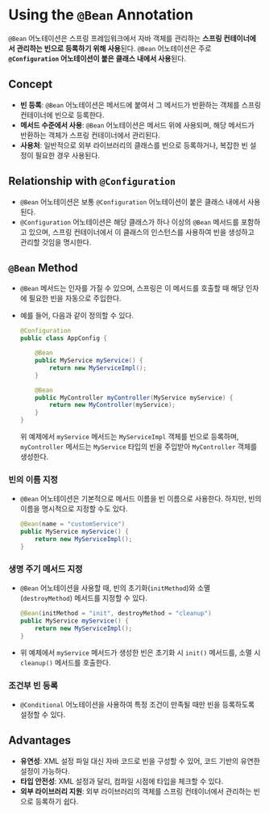 # Using the `@Bean` Annotation

`@Bean` 어노테이션은 스프링 프레임워크에서 자바 객체를 관리하는 **스프링 컨테이너에서 관리하는 빈으로 등록하기 위해 사용**된다. `@Bean` 어노테이션은 주로 **`@Configuration` 어노테이션이 붙은 클래스 내에서 사용**된다.

## Concept

- **빈 등록**: `@Bean` 어노테이션은 메서드에 붙여서 그 메서드가 반환하는 객체를 스프링 컨테이너에 빈으로 등록한다.
- **메서드 수준에서 사용**: `@Bean` 어노테이션은 메서드 위에 사용되며, 해당 메서드가 반환하는 객체가 스프링 컨테이너에서 관리된다.
- **사용처**: 일반적으로 외부 라이브러리의 클래스를 빈으로 등록하거나, 복잡한 빈 설정이 필요한 경우 사용된다.

## Relationship with `@Configuration`

- `@Bean` 어노테이션은 보통 `@Configuration` 어노테이션이 붙은 클래스 내에서 사용된다.
- `@Configuration` 어노테이션은 해당 클래스가 하나 이상의 `@Bean` 메서드를 포함하고 있으며, 스프링 컨테이너에서 이 클래스의 인스턴스를 사용하여 빈을 생성하고 관리할 것임을 명시한다.

## `@Bean` Method

- `@Bean` 메서드는 인자를 가질 수 있으며, 스프링은 이 메서드를 호출할 때 해당 인자에 필요한 빈을 자동으로 주입한다.
- 예를 들어, 다음과 같이 정의할 수 있다.
    
    ```java
    @Configuration
    public class AppConfig {
    
        @Bean
        public MyService myService() {
            return new MyServiceImpl();
        }
    
        @Bean
        public MyController myController(MyService myService) {
            return new MyController(myService);
        }
    }
    ```
    
    위 예제에서 `myService` 메서드는 `MyServiceImpl` 객체를 빈으로 등록하며, `myController` 메서드는 `MyService` 타입의 빈을 주입받아 `MyController` 객체를 생성한다.
    

### 빈의 이름 지정

- `@Bean` 어노테이션은 기본적으로 메서드 이름을 빈 이름으로 사용한다. 하지만, 빈의 이름을 명시적으로 지정할 수도 있다.
    
    ```java
    @Bean(name = "customService")
    public MyService myService() {
        return new MyServiceImpl();
    }
    ```
    

### 생명 주기 메서드 지정

- `@Bean` 어노테이션을 사용할 때, 빈의 초기화(`initMethod`)와 소멸(`destroyMethod`) 메서드를 지정할 수 있다.
    
    ```java
    @Bean(initMethod = "init", destroyMethod = "cleanup")
    public MyService myService() {
        return new MyServiceImpl();
    }
    ```
    
- 위 예제에서 `myService` 메서드가 생성한 빈은 초기화 시 `init()` 메서드를, 소멸 시 `cleanup()` 메서드를 호출한다.

### 조건부 빈 등록

- `@Conditional` 어노테이션을 사용하여 특정 조건이 만족될 때만 빈을 등록하도록 설정할 수 있다.

## Advantages

- **유연성**: XML 설정 파일 대신 자바 코드로 빈을 구성할 수 있어, 코드 기반의 유연한 설정이 가능하다.
- **타입 안전성**: XML 설정과 달리, 컴파일 시점에 타입을 체크할 수 있다.
- **외부 라이브러리 지원**: 외부 라이브러리의 객체를 스프링 컨테이너에서 관리하는 빈으로 등록하기 쉽다.